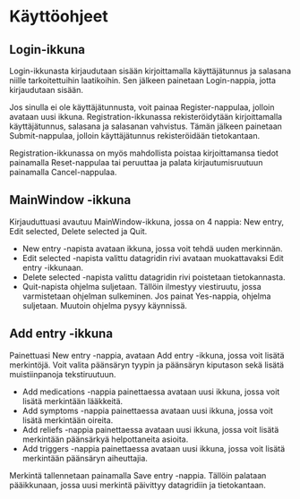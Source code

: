 # Käyttöohjeet

## Login-ikkuna
Login-ikkunasta kirjaudutaan sisään kirjoittamalla käyttäjätunnus ja salasana niille tarkoitettuihin laatikoihin. Sen jälkeen painetaan Login-nappia, jotta kirjaudutaan sisään.

Jos sinulla ei ole käyttäjätunnusta, voit painaa Register-nappulaa, jolloin avataan uusi ikkuna. Registration-ikkunassa rekisteröidytään kirjoittamalla käyttäjätunnus, salasana ja salasanan vahvistus. Tämän jälkeen painetaan Submit-nappulaa, jolloin käyttäjätunnus rekisteröidään tietokantaan.

Registration-ikkunassa on myös mahdollista poistaa kirjoittamansa tiedot painamalla Reset-nappulaa tai peruuttaa ja palata kirjautumisruutuun painamalla Cancel-nappulaa.


## MainWindow -ikkuna
 Kirjauduttuasi avautuu MainWindow-ikkuna, jossa on  4 nappia: New entry, Edit selected, Delete selected ja Quit.
* New entry -napista avataan ikkuna, jossa voit tehdä uuden merkinnän. 
* Edit selected -napista valittu datagridin rivi avataan muokattavaksi Edit entry -ikkunaan.
* Delete selected -napista valittu datagridin rivi poistetaan tietokannasta.
* Quit-napista ohjelma suljetaan. Tällöin ilmestyy viestiruutu, jossa varmistetaan ohjelman sulkeminen. Jos painat Yes-nappia, ohjelma suljetaan. Muutoin ohjelma pysyy käynnissä.

## Add entry -ikkuna
 Painettuasi New entry -nappia, avataan Add entry -ikkuna, jossa voit lisätä merkintöjä. Voit valita päänsäryn tyypin ja päänsäryn kiputason sekä lisätä muistiinpanoja tekstiruutuun.

* Add medications -nappia painettaessa avataan uusi ikkuna, jossa voit lisätä merkintään lääkkeitä.
* Add symptoms -nappia painettaessa avataan uusi ikkuna, jossa voit lisätä merkintään oireita.
* Add reliefs -nappia painettaessa avataan uusi ikkuna, jossa voit lisätä merkintään päänsärkyä helpottaneita asioita.
* Add triggers -nappia painettaessa avataan uusi ikkuna, jossa voit lisätä merkintään päänsäryn aiheuttajia.

Merkintä tallennetaan painamalla Save entry -nappia. Tällöin palataan pääikkunaan, jossa uusi merkintä päivittyy datagridiin ja tietokantaan.


